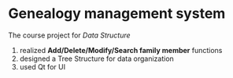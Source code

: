 # Genealogy management system
The course project for *Data Structure*

1. realized **Add/Delete/Modify/Search family member** functions
2. designed a Tree Structure for data organization
3. used Qt for UI
